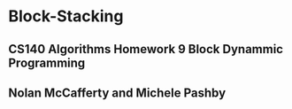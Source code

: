 # Block-Stacking

## CS140 Algorithms Homework 9 Block Dynammic Programming

## Nolan McCafferty and Michele Pashby

